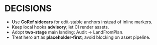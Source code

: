 # DECISIONS

- Use **CoRef sidecars** for edit-stable anchors instead of inline markers.
- Keep local hooks **advisory**; let CI render assets.
- Adopt **two-stage** main landing: Audit → LandFromPlan.
- Treat hero art as **placeholder-first**; avoid blocking on asset pipeline.